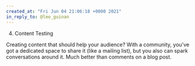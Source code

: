 ```yaml
---
created_at: "Fri Jun 04 21:06:18 +0000 2021"
in_reply_to: @leo_guinan
---
```


4. Content Testing

Creating content that should help your audience? With a community, you've got a dedicated space to share it (like a mailing list), but you also can spark conversations around it. Much better than comments on a blog post.